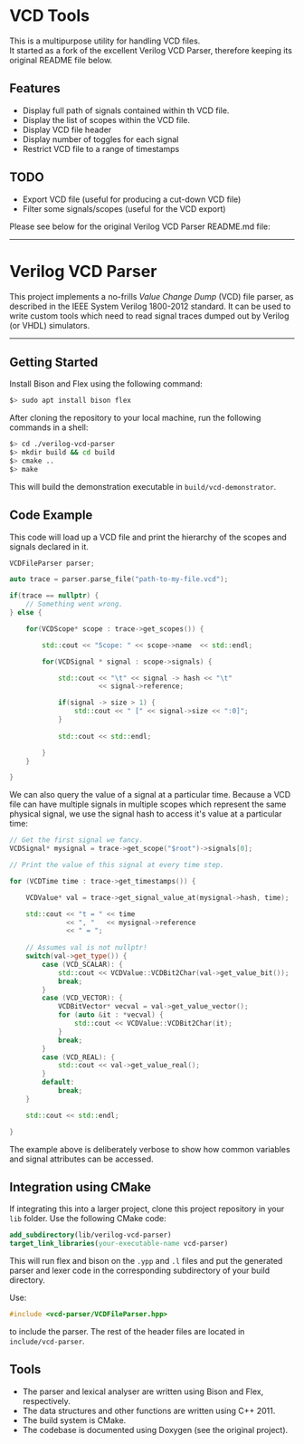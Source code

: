 
# VCD Tools
This is a multipurpose utility for handling VCD files.  
It started as a fork of the excellent Verilog VCD Parser, therefore keeping its original README file below.  

## Features
* Display full path of signals contained within th VCD file.
* Display the list of scopes within the VCD file.
* Display VCD file header
* Display number of toggles for each signal
* Restrict VCD file to a range of timestamps

## TODO
* Export VCD file (useful for producing a cut-down VCD file)
* Filter some signals/scopes (useful for the VCD export)

Please see below for the original Verilog VCD Parser README.md file:

---
# Verilog VCD Parser

This project implements a no-frills *Value Change Dump* (VCD) file parser, as
described in the IEEE System Verilog 1800-2012 standard. It can be used to
write custom tools which need to read signal traces dumped out by Verilog (or
VHDL) simulators.

---

## Getting Started

Install Bison and Flex using the following command:

```sh
$> sudo apt install bison flex
```

After cloning the repository to your local machine, run the following commands in a
shell:

```sh
$> cd ./verilog-vcd-parser
$> mkdir build && cd build
$> cmake ..
$> make
```

This will build the demonstration executable in `build/vcd-demonstrator`.

## Code Example

This code will load up a VCD file and print the hierarchy of the scopes
and signals declared in it.

```cpp
VCDFileParser parser;

auto trace = parser.parse_file("path-to-my-file.vcd");

if(trace == nullptr) {
    // Something went wrong.
} else {

    for(VCDScope* scope : trace->get_scopes()) {

        std::cout << "Scope: " << scope->name  << std::endl;

        for(VCDSignal * signal : scope->signals) {

            std::cout << "\t" << signal -> hash << "\t" 
                      << signal->reference;

            if(signal -> size > 1) {
                std::cout << " [" << signal->size << ":0]";
            }
            
            std::cout << std::endl;

        }
    }

}
```

We can also query the value of a signal at a particular time. Because a VCD
file can have multiple signals in multiple scopes which represent the same
physical signal, we use the signal hash to access it's value at a particular
time:

```cpp
// Get the first signal we fancy.
VCDSignal* mysignal = trace->get_scope("$root")->signals[0];

// Print the value of this signal at every time step.

for (VCDTime time : trace->get_timestamps()) {

    VCDValue* val = trace->get_signal_value_at(mysignal->hash, time);

    std::cout << "t = " << time
              << ", "   << mysignal->reference
              << " = ";
    
    // Assumes val is not nullptr!
    switch(val->get_type()) {
        case (VCD_SCALAR): {
            std::cout << VCDValue::VCDBit2Char(val->get_value_bit());
            break;
        }
        case (VCD_VECTOR): {
            VCDBitVector* vecval = val->get_value_vector();
            for (auto &it : *vecval) {
                std::cout << VCDValue::VCDBit2Char(it);
            }
            break;
        }
        case (VCD_REAL): {
            std::cout << val->get_value_real();
        }
        default:
            break;
    }

    std::cout << std::endl;

}

```

The example above is deliberately verbose to show how common variables and
signal attributes can be accessed.


## Integration using CMake

If integrating this into a larger project, clone this project repository in your `lib` folder.
Use the following CMake code:

```cmake
add_subdirectory(lib/verilog-vcd-parser)
target_link_libraries(your-executable-name vcd-parser)
```

This will run flex and bison on the `.ypp` and `.l` files and put
the generated parser and lexer code in the corresponding subdirectory of your build directory.

Use:

```c++
#include <vcd-parser/VCDFileParser.hpp>
```

to include the parser. The rest of the header files are located in `include/vcd-parser`.

## Tools

- The parser and lexical analyser are written using Bison and Flex,
  respectively.
- The data structures and other functions are written using C++ 2011.
- The build system is CMake.
- The codebase is documented using Doxygen (see the original project).
